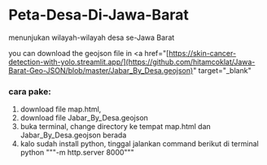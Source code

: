 # Peta-Desa-Di-Jawa-Barat
menunjukan wilayah-wilayah desa se-Jawa Barat

you can download the geojson file in <a href="[https://skin-cancer-detection-with-yolo.streamlit.app/](https://github.com/hitamcoklat/Jawa-Barat-Geo-JSON/blob/master/Jabar_By_Desa.geojson)" target="_blank"
</a>

### cara pake:
1. download file map.html,
2. download file Jabar_By_Desa.geojson
3. buka terminal, change directory ke tempat map.html dan Jabar_By_Desa.geojson berada
4. kalo sudah install python, tinggal jalankan command berikut di terminal python """-m http.server 8000"""

